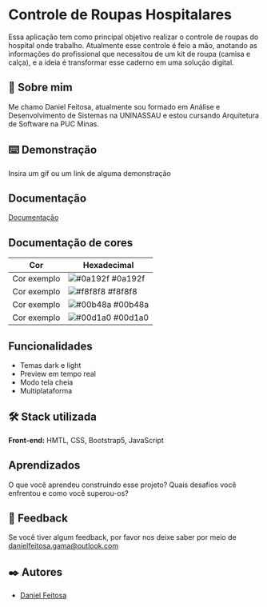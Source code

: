 
# Controle de Roupas Hospitalares

Essa aplicação tem como principal objetivo realizar o controle de roupas do hospital onde trabalho. Atualmente esse controle é feio a mão, anotando as informações do profissional que necessitou de um kit de roupa (camisa e calça), e a ideia é transformar esse caderno em uma solução digital.

## 🚀 Sobre mim
Me chamo Daniel Feitosa, atualmente sou formado em Análise e Desenvolvimento de Sistemas na UNINASSAU e estou cursando Arquitetura de Software na PUC Minas.
## ⌨️ Demonstração

Insira um gif ou um link de alguma demonstração


## Documentação

[Documentação](https://docs.google.com/document/d/14iCGvsUsIIeYkkOma20lhWFIHy7q3Jn1-G3uO9H6bcU/edit?usp=share_link)

## Documentação de cores

| Cor               | Hexadecimal                                                |
| ----------------- | ---------------------------------------------------------------- |
| Cor exemplo       | ![#0a192f](https://via.placeholder.com/10/0a192f?text=+) #0a192f |
| Cor exemplo       | ![#f8f8f8](https://via.placeholder.com/10/f8f8f8?text=+) #f8f8f8 |
| Cor exemplo       | ![#00b48a](https://via.placeholder.com/10/00b48a?text=+) #00b48a |
| Cor exemplo       | ![#00d1a0](https://via.placeholder.com/10/00b48a?text=+) #00d1a0 |


## Funcionalidades

- Temas dark e light
- Preview em tempo real
- Modo tela cheia
- Multiplataforma


## 🛠️ Stack utilizada

**Front-end:** HMTL, CSS, Bootstrap5, JavaScript


## Aprendizados

O que você aprendeu construindo esse projeto? Quais desafios você enfrentou e como você superou-os?


## 📄 Feedback

Se você tiver algum feedback, por favor nos deixe saber por meio de danielfeitosa.gama@outlook.com
## ✒️ Autores

- [Daniel Feitosa](https://github.com/danielfeitosa4)


